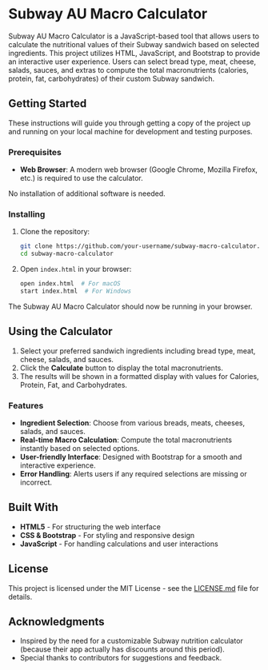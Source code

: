 # Subway AU Macro Calculator

Subway AU Macro Calculator is a JavaScript-based tool that allows users to calculate the nutritional values of their Subway sandwich based on selected ingredients. This project utilizes HTML, JavaScript, and Bootstrap to provide an interactive user experience. Users can select bread type, meat, cheese, salads, sauces, and extras to compute the total macronutrients (calories, protein, fat, carbohydrates) of their custom Subway sandwich.

## Getting Started

These instructions will guide you through getting a copy of the project up and running on your local machine for development and testing purposes.

### Prerequisites

- **Web Browser**: A modern web browser (Google Chrome, Mozilla Firefox, etc.) is required to use the calculator.

No installation of additional software is needed.

### Installing

1. Clone the repository:
   ```bash
   git clone https://github.com/your-username/subway-macro-calculator.git
   cd subway-macro-calculator
   ```

2. Open `index.html` in your browser:
   ```bash
   open index.html  # For macOS
   start index.html  # For Windows
   ```

The Subway AU Macro Calculator should now be running in your browser.

## Using the Calculator

1. Select your preferred sandwich ingredients including bread type, meat, cheese, salads, and sauces.
2. Click the **Calculate** button to display the total macronutrients.
3. The results will be shown in a formatted display with values for Calories, Protein, Fat, and Carbohydrates.

### Features

- **Ingredient Selection**: Choose from various breads, meats, cheeses, salads, and sauces.
- **Real-time Macro Calculation**: Compute the total macronutrients instantly based on selected options.
- **User-friendly Interface**: Designed with Bootstrap for a smooth and interactive experience.
- **Error Handling**: Alerts users if any required selections are missing or incorrect.

## Built With

* **HTML5** - For structuring the web interface
* **CSS & Bootstrap** - For styling and responsive design
* **JavaScript** - For handling calculations and user interactions

## License

This project is licensed under the MIT License - see the [LICENSE.md](LICENSE.md) file for details.

## Acknowledgments

* Inspired by the need for a customizable Subway nutrition calculator (because their app actually has discounts around this period).
* Special thanks to contributors for suggestions and feedback.
